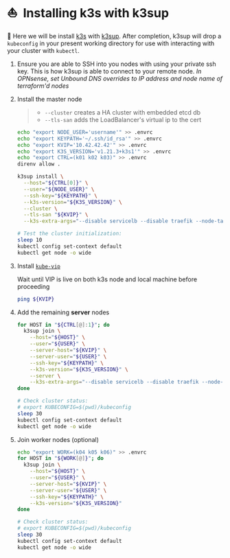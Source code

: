 # :sailboat:&nbsp; Installing k3s with k3sup

:round_pushpin: Here we will be install [k3s](https://k3s.io/) with
[k3sup](https://github.com/alexellis/k3sup). After completion, k3sup will drop a `kubeconfig` in
your present working directory for use with interacting with your cluster with `kubectl`.

1. Ensure you are able to SSH into you nodes with using your private ssh key. This is how k3sup is
   able to connect to your remote node. _In OPNsense, set Unbound DNS overrides to IP address and_
   _node name of terraform'd nodes_

2. Install the master node

   > - `--cluster` creates a HA cluster with embedded etcd db
   > - `--tls-san` adds the LoadBalancer's virtual ip to the cert

   ```sh
   echo "export NODE_USER='username'" >> .envrc
   echo "export KEYPATH='~/.ssh/id_rsa'" >> .envrc
   echo "export KVIP='10.42.42.42'" >> .envrc
   echo "export K3S_VERSION='v1.21.3+k3s1'" >> .envrc
   echo "export CTRL=(k01 k02 k03)" >> .envrc
   direnv allow .

   k3sup install \
     --host="${CTRL[0]}" \
     --user="${NODE_USER}" \
     --ssh-key="${KEYPATH}" \
     --k3s-version="${K3S_VERSION}" \
     --cluster \
     --tls-san "${KVIP}" \
     --k3s-extra-args="--disable servicelb --disable traefik --node-taint node-role.kubernetes.io/master=true:NoSchedule"

   # Test the cluster initialization:
   sleep 10
   kubectl config set-context default
   kubectl get node -o wide
   ```

3. Install [`kube-vip`](./2a%20-%20kube-vip.md)

   Wait until VIP is live on both k3s node and local machine before proceeding

   ```sh
   ping ${KVIP}
   ```

4. Add the remaining **server** nodes

   ```sh
   for HOST in "${CTRL[@]:1}"; do
     k3sup join \
       --host="${HOST}" \
       --user="${USER}" \
       --server-host="${KVIP}" \
       --server-user="${USER}" \
       --ssh-key="${KEYPATH}" \
       --k3s-version="${K3S_VERSION}" \
       --server \
       --k3s-extra-args="--disable servicelb --disable traefik --node-taint node-role.kubernetes.io/master=true:NoSchedule"
   done

   # Check cluster status:
   # export KUBECONFIG=$(pwd)/kubeconfig
   sleep 30
   kubectl config set-context default
   kubectl get node -o wide
   ```

5. Join worker nodes (optional)

   ```sh
   echo "export WORK=(k04 k05 k06)" >> .envrc
   for HOST in "${WORK[@]}"; do
     k3sup join \
       --host="${HOST}" \
       --user="${USER}" \
       --server-host="${KVIP}" \
       --server-user="${USER}" \
       --ssh-key="${KEYPATH}" \
       --k3s-version="${K3S_VERSION}"
   done

   # Check cluster status:
   # export KUBECONFIG=$(pwd)/kubeconfig
   sleep 30
   kubectl config set-context default
   kubectl get node -o wide
   ```
